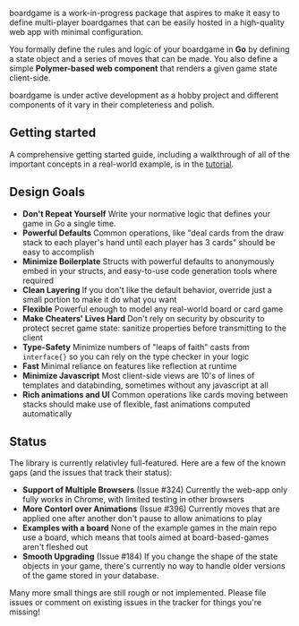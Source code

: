 boardgame is a work-in-progress package that aspires to make it easy to define multi-player boardgames that can be easily hosted in a high-quality web app with minimal configuration.

You formally define the rules and logic of your boardgame in **Go** by defining a state object and a series of moves that can be made. You also define a simple **Polymer-based web component** that renders a given game state client-side.

boardgame is under active development as a hobby project and different components of it vary in their completeness and polish.

## Getting started

A comprehensive getting started guide, including a walkthrough of all of the important concepts in a real-world example, is in the [tutorial](https://github.com/jkomoros/boardgame/blob/master/TUTORIAL.md).

## Design Goals

- **Don't Repeat Yourself** Write your normative logic that defines your game in Go a single time.
- **Powerful Defaults** Common operations, like "deal cards from the draw stack to each player's hand until each player has 3 cards" should be easy to accomplish
- **Minimize Boilerplate** Structs with powerful defaults to anonymously embed in your structs, and easy-to-use code generation tools where required
- **Clean Layering** If you don't like the default behavior, override just a small portion to make it do what you want
- **Flexible** Powerful enough to model any real-world board or card game
- **Make Cheaters' Lives Hard** Don't rely on security by obscurity to protect secret game state: sanitize properties before transmitting to the client
- **Type-Safety** Minimize numbers of "leaps of faith" casts from `interface{}` so you can rely on the type checker in your logic
- **Fast** Minimal reliance on features like reflection at runtime
- **Minimize Javascript** Most client-side views are 10's of lines of templates and databinding, sometimes without any javascript at all
- **Rich animations and UI** Common operations like cards moving between stacks should make use of flexible, fast animations computed automatically

## Status

The library is currently relativley full-featured. Here are a few of the known gaps (and the issues that track their status):

- **Support of Multiple Browsers** (Issue #324) Currently the web-app only fully works in Chrome, with limited testing in other browsers
- **More Contorl over Animations** (Issue #396) Currently moves that are applied one after another don't pause to allow animations to play
- **Examples with a board** None of the example games in the main repo use a board, which means that tools aimed at board-based-games aren't fleshed out
- **Smooth Upgrading** (Issue #184) If you change the shape of the state objects in your game, there's currently no way to handle older versions of the game stored in your database.

Many more small things are still rough or not implemented. Please file issues or comment on existing issues in the tracker for things you're missing!


